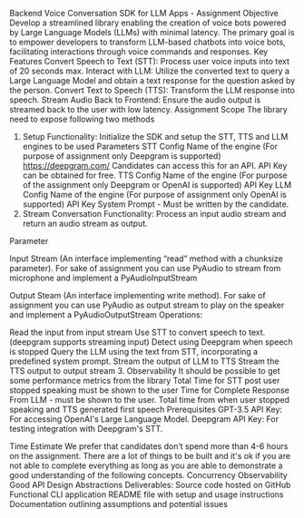 Backend Voice Conversation SDK for LLM Apps -     Assignment 
Objective
Develop a streamlined library enabling the creation of voice bots powered by Large Language Models (LLMs) with minimal latency. The primary goal is to empower developers to transform LLM-based chatbots into voice bots, facilitating interactions through voice commands and responses.
Key Features
Convert Speech to Text (STT): Process user voice inputs into text of 20 seconds max. 
Interact with LLM: Utilize the converted text to query a Large Language Model and obtain a text response for the question asked by the person. 
Convert Text to Speech (TTS): Transform the LLM response into speech.
Stream Audio Back to Frontend: Ensure the audio output is streamed back to the user with low latency.
Assignment Scope
The library need to expose following two methods
1. Setup
Functionality: Initialize the SDK and setup the STT, TTS and LLM engines to be used
Parameters
STT Config
Name of the engine (For purpose of assignment only Deepgram is supported)
https://deepgram.com/ Candidates can access this for an API.
API Key can be obtained for free. 
TTS Config
Name of the engine (For purpose of the assignment only Deepgram or OpenAI is supported)
API Key
LLM Config
Name of the engine (For purpose of assignment only OpenAI is supported)
API Key
System Prompt - Must be written by the candidate. 
2. Stream Conversation
Functionality: Process an input audio stream and return an audio stream as output.


Parameter


Input Stream (An interface implementing “read” method with a chunksize parameter). For sake of assignment you can use PyAudio to stream from microphone and implement a PyAudioInputStream

Output Steam (An interface implementing write method). For sake of assignment you can use PyAudio as output stream to play on the speaker and implement a PyAudioOutputStream
Operations:


Read the input from input stream
Use STT to convert speech to text. (deepgram supports streaming input)
Detect using Deepgram when speech is stopped
Query the LLM using the text from STT, incorporating a predefined system prompt.
Stream the output of LLM to TTS
Stream the TTS output to output stream
3. Observability
It should be possible to get some performance metrics from the library
Total Time for STT post user stopped speaking must be shown to the user 
Time for Complete Response From LLM - must be shown to the user.
Total time from when user stopped speaking and TTS generated first speech
Prerequisites
GPT-3.5 API Key: For accessing OpenAI's Large Language Model.
Deepgram API Key: For testing integration with Deepgram's STT.


Time Estimate
We prefer that candidates don’t spend more than 4-6 hours on the assignment. There are a lot of things to be built and it's ok if you are not able to complete everything as long as you are able to demonstrate a good understanding of the following concepts.
Concurrency
Observability
Good API Design
Abstractions
Deliverables:
Source code hosted on GitHub
Functional CLI application
README file with setup and usage instructions
Documentation outlining assumptions and potential issues
